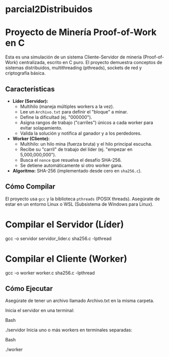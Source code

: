 # parcial2Distribuidos

# Proyecto de Minería Proof-of-Work en C

Esta es una simulación de un sistema Cliente-Servidor de minería (Proof-of-Work) centralizada, escrito en C puro. El proyecto demuestra conceptos de sistemas distribuidos, multithreading (pthreads), sockets de red y criptografía básica.

## Características

* **Líder (Servidor):**
    * Multihilo (maneja múltiples workers a la vez).
    * Lee un `Archivo.txt` para definir el "bloque" a minar.
    * Define la dificultad (ej. "000000").
    * Asigna rangos de trabajo ("carriles") únicos a cada worker para evitar solapamiento.
    * Valida la solución y notifica al ganador y a los perdedores.
* **Worker (Cliente):**
    * Multihilo: un hilo mina (fuerza bruta) y el hilo principal escucha.
    * Recibe su "carril" de trabajo del líder (ej. "empezar en 5,000,000,000").
    * Busca el `nonce` que resuelva el desafío SHA-256.
    * Se detiene automáticamente si otro worker gana.
* **Algoritmo:** SHA-256 (implementado desde cero en `sha256.c`).

## Cómo Compilar

El proyecto usa `gcc` y la biblioteca `pthreads` (POSIX threads). Asegúrate de estar en un entorno Linux o WSL (Subsistema de Windows para Linux).

# Compilar el Servidor (Líder)
gcc -o servidor servidor_lider.c sha256.c -lpthread

# Compilar el Cliente (Worker)
gcc -o worker worker.c sha256.c -lpthread

## Cómo Ejecutar
Asegúrate de tener un archivo llamado Archivo.txt en la misma carpeta.

Inicia el servidor en una terminal:

Bash

./servidor
Inicia uno o más workers en terminales separadas:

Bash

./worker

